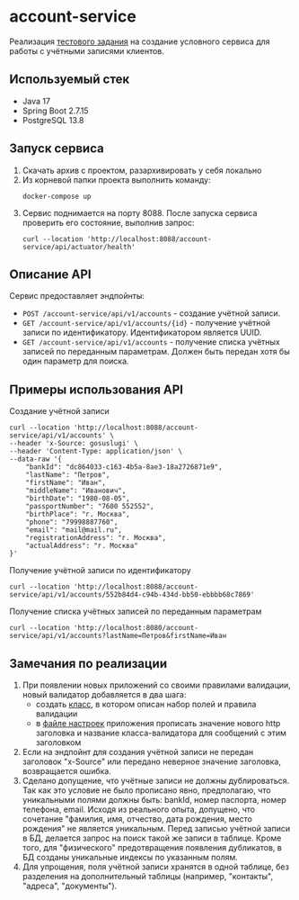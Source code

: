 # account-service
Реализация [тестового задания](etc/test_task.pdf) на создание условного сервиса для работы с учётными записями клиентов.

## Используемый стек
- Java 17
- Spring Boot 2.7.15
- PostgreSQL 13.8

## Запуск сервиса
1. Скачать архив с проектом, разархивировать у себя локально
2. Из корневой папки проекта выполнить команду:
   ```
   docker-compose up
   ```
3. Сервис поднимается на порту 8088. После запуска сервиса проверить его состояние, выполнив запрос:
   ```
   curl --location 'http://localhost:8088/account-service/api/actuator/health'
   ```

## Описание API
Сервис предоставляет эндпойнты:
- ```POST /account-service/api/v1/accounts``` - создание учётной записи.
- ```GET /account-service/api/v1/accounts/{id}``` - получение учётной записи по идентификатору. Идентификатором является UUID.
- ```GET /account-service/api/v1/accounts``` - получение списка учётных записей по переданным параметрам. Должен быть передан хотя бы один параметр для поиска.

## Примеры использования API
Cоздание учётной записи
```
curl --location 'http://localhost:8088/account-service/api/v1/accounts' \
--header 'x-Source: gosuslugi' \
--header 'Content-Type: application/json' \
--data-raw '{
    "bankId": "dc864033-c163-4b5a-8ae3-18a2726871e9",
    "lastName": "Петров",
    "firstName": "Иван",
    "middleName": "Иванович",
    "birthDate": "1980-08-05",
    "passportNumber": "7600 552552",
    "birthPlace": "г. Москва",
    "phone": "79998887760",
    "email": "mail@mail.ru",
    "registrationAddress": "г. Москва",
    "actualAddress": "г. Москва"
}'
```
Получение учётной записи по идентификатору
```
curl --location 'http://localhost:8088/account-service/api/v1/accounts/552b84d4-c94b-434d-bb50-ebbbb68c7869'
```
Получение списка учётных записей по переданным параметрам
```
curl --location 'http://localhost:8080/account-service/api/v1/accounts?lastName=Петров&firstName=Иван
```
## Замечания по реализации
1. При появлении новых приложений со своими правилами валидации, новый валидатор добавляется в два шага:
   - создать [класс](src/main/java/com/litvintsev/accounts/model/source), в котором описан набор полей и правила валидации
   - в [файле настроек](src/main/resources/application.yml) приложения прописать значение нового http заголовка и название класса-валидатора для сообщений с этим заголовком
2. Если на эндпойнт для создания учётной записи не передан заголовок "x-Source" или передано неверное значение заголовка, возвращается ошибка.
3. Сделано допущение, что учётные записи не должны дублироваться. Так как это условие не было прописано явно, предполагаю, что уникальными полями должны быть: bankId, номер паспорта, номер телефона, email. Исходя из реального опыта, допущено, что сочетание "фамилия, имя, отчество, дата рождения, место рождения" не является уникальным. Перед записью учётной записи в БД, делается запрос на поиск такой же записи в таблице. Кроме того, для "физического" предотвращения появления дубликатов, в БД созданы уникальные индексы по указанным полям.
5. Для упрощения, поля учётной записи хранятся в одной таблице, без разделения на дополнительный таблицы (например, "контакты", "адреса", "документы").
     
   
